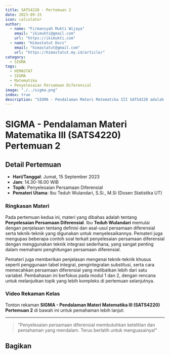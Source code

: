 ```yaml
--- 
title: SATS4220 - Pertemuan 2
date: 2023-09-15
icon: calculator
author:
  - name: "Firmansyah Mukti Wijaya"
    email: "ikimukti@gmail.com"
    url: "https://ikimukti.com"
  - name: "Himastatut Docs"
    email: "himastatut@gmail.com"
    url: "https://himastatut.my.id/article/"
category:
  - SIGMA
tags:
  - HIMASTAT
  - SIGMA
  - Matematika
  - Penyelesaian Persamaan Diferensial
image: "./../sigma.png"
index: true
description: "SIGMA - Pendalaman Materi Matematika III SATS4220 adalah program untuk memperdalam pemahaman mahasiswa dalam mata kuliah Matematika III, khususnya pada topik Penyelesaian Persamaan Diferensial."
--- 
```


# SIGMA - Pendalaman Materi Matematika III (SATS4220) Pertemuan 2

## Detail Pertemuan

- **Hari/Tanggal**: Jumat, 15 September 2023
- **Jam**: 14.30-16.00 WIB
- **Topik**: Penyelesaian Persamaan Diferensial
- **Pemateri Utama**: Ibu Teduh Wulandari, S.Si., M.Si (Dosen Statistika UT)

### Ringkasan Materi
Pada pertemuan kedua ini, materi yang dibahas adalah tentang **Penyelesaian Persamaan Diferensial**. Ibu **Teduh Wulandari** memulai dengan penjelasan tentang definisi dan asal-usul persamaan diferensial serta teknik-teknik yang digunakan untuk menyelesaikannya. Pemateri juga mengupas beberapa contoh soal terkait penyelesaian persamaan diferensial dengan menggunakan teknik integrasi sederhana, yang sangat penting dalam memahami penghitungan persamaan diferensial.

Pemateri juga memberikan penjelasan mengenai teknik-teknik khusus seperti penggunaan tabel integral, pengintegralan substitusi, serta cara memecahkan persamaan diferensial yang melibatkan lebih dari satu variabel. Pembahasan ini berfokus pada modul 1 dan 2, dengan rencana untuk melanjutkan topik yang lebih kompleks di pertemuan selanjutnya.

### Video Rekaman Kelas
Tonton rekaman **SIGMA - Pendalaman Materi Matematika III (SATS4220) Pertemuan 2** di bawah ini untuk pemahaman lebih lanjut:

<VidStack
  src="https://www.youtube.com/watch?v=pwTAjZWR2Jo"
  title="SIGMA - Pendalaman Materi Matematika III (SATS4220) Pertemuan 2"
/>

--- 

> "Penyelesaian persamaan diferensial membutuhkan ketelitian dan pemahaman yang mendalam. Terus berlatih untuk menguasainya!"


## Bagikan
<Share colorful />
<GitContributors />
<GitChangelog />